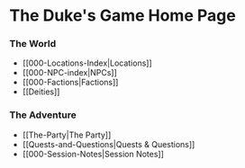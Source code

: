 # The Duke's Game Home Page

### The World
- [[000-Locations-Index|Locations]]
- [[000-NPC-index|NPCs]]
- [[000-Factions|Factions]]
- [[Deities]]

### The Adventure
- [[The-Party|The Party]]
- [[Quests-and-Questions|Quests & Questions]]
- [[000-Session-Notes|Session Notes]]
